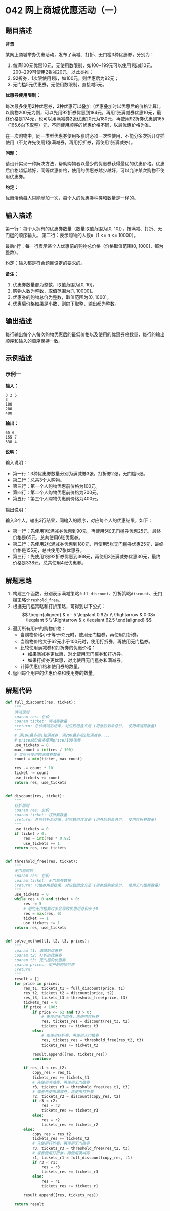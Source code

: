 # 042 网上商城优惠活动（一）

## 题目描述

**背景**

某网上商城举办优惠活动，发布了满减、打折、无门槛3种优惠券，分别为：

1. 每满100元优惠10元，无使用数限制，如100~199元可以使用1张减10元，200~299可使用2张减20元，以此类推；
2. 92折券，1次限使用1张，如100元，则优惠后为92元；
3. 无门槛5元优惠券，无使用数限制，直接减5元。

**优惠券使用限制：**

每次最多使用2种优惠券，2种优惠可以叠加（优惠叠加时以优惠后的价格计算），以购物200元为例，可以先用92折券优惠到184元，再用1张满减券优惠10元，最终价格是174元，也可以用满减券2张优惠20元为180元，再使用92折券优惠到165（165.6向下取整）元，不同使用顺序的优惠价格不同，以最优惠价格为准。

在一次购物中，同一类型优惠券使用多张时必须一次性使用，不能分多次拆开穿插使用（不允许先使用1张满减券，再用打折券，再使用1张满减券）。

**问题：**

请设计实现一种解决方法，帮助购物者以最少的优惠券获得最优的优惠价格。优惠后价格越低越好，同等优惠价格，使用的优惠券越少越好，可以允许某次购物不使用优惠券。

**约定：**

优惠活动每人只能参加一次，每个人的优惠券种类和数量是一样的。

## 输入描述

第一行：每个人拥有的优惠券数量（数量取值范围为[0, 10]），按满减、打折、无门槛的顺序输入。
第二行：表示购物的人数`n`（1 <= n <= 10000）。

最后`n`行：每一行表示某个人优惠前的购物总价格（价格取值范围(0, 1000]，都为整数）。

约定：输入都是符合题目设定的要求的。

**备注：**

1. 优惠券数量都为整数，取值范围为[0, 10]。
2. 购物人数为整数，取值范围为[1, 10000]。
3. 优惠券的购物总价为整数，取值范围为(0, 1000]。
4. 优惠后价格如果是小数，则向下取整，输出都为整数。

## 输出描述

每行输出每个人每次购物优惠后的最低价格以及使用的优惠券总数量，每行的输出顺序和输入的顺序保持一致。

## 示例描述

### 示例一
**输入：**

```text
3 2 5
3
100
200
400
```

**输出：**
```text
65 6
155 7
338 4
```

**说明：**  

输入说明：
- 第一行：3种优惠券数量分别为满减券3张，打折券2张，无门槛5张。
- 第二行：总共3个人购物。
- 第三行：第一个人购物优惠前价格为100元。
- 第四行：第二个人购物优惠前价格为200元。
- 第五行：第三个人购物优惠前价格为400元。

输出说明：

输入3个人，输出3行结果，同输入的顺序，对应每个人的优惠结果，如下：
- 第一行：先使用1张满减券优惠到90元，再使用5张无门槛券优惠25元，最终价格是65元，总共使用6张优惠券。
- 第二行：先使用2张满减券优惠到180元，再使用5张无门槛券优惠25元，最终价格是155元，总共使用7张优惠券。
- 第三行：先使用1张92折券优惠到368元，再使用3张满减券优惠30元，最终价格是338元，总共使用4张优惠券。


## 解题思路

1. 构建三个函数，分别表示满减策略`full_discount`、打折策略`discount`、无门槛策略`threshold_free`。
2. 根据无门槛策略和打折策略，可得到以下公式：
$$
\begin{aligned}   
& x - 5 \leqslant 0.92x \\
\Rightarrow & 0.08x \leqslant 5 \\
\Rightarrow & x \leqslant 62.5
\end{aligned}
$$
3. 遍历所有用户的购物价格：
   - 当购物价格小于等于62元时，使用无门槛券，再使用打折券。
   - 当购物价格大于62元小于100元时，使用打折券，再使用无门槛券。
   - 比较使用满减券和打折券的优惠价格：
        - 如果满减券更优惠，对比使用无门槛券和打折券。
        - 如果打折券更优惠，对比使用无门槛券和满减券。
   - 计算优惠价格和使用券的数量。 
4. 返回每个用户的优惠价格和使用券的数量。

## 解题代码

```python
def full_discount(res, ticket):
    """
    满减规则
    :param res: 总价
    :param ticket: 满减券数量
    :return: 总价满减后结果，对应数组含义是 (用券后剩余总价， 使用满减券数量)
    """
    # 满100最多用1张满减券，满200最多用2张满减券....
    # price总价最多使用price/100张券
    use_tickets = 0
    max_count = int(res / 100)
    # 实际可使用的满减券数量
    count = min(ticket, max_count)

    res -= count * 10
    ticket -= count
    use_tickets += count
    return res, use_tickets


def discount(res, ticket):
    """
    打折规则
    :param res: 总价
    :param ticket: 打折券数量
    :return: 总价打折后结果，对应数组含义是 (用券后剩余总价， 使用打折券数量)
    """
    use_tickets = 0
    if ticket > 0:
        res = int(res * 0.92)
        use_tickets += 1
    return res, use_tickets


def threshold_free(res, ticket):
    """
    无门槛规则
    :param res: 总价
    :param ticket: 无门槛券数量
    :return: 门槛券用后结果，对应数组含义是 (用券后剩余总价， 使用无门槛券数量)
    """
    use_tickets = 0
    while res > 0 and ticket > 0:
        res -= 5
        # 避免无门槛券过多会导致优惠后总价小于0
        res = max(res, 0)
        ticket -= 1
        use_tickets += 1
    return res, use_tickets


def solve_method(t1, t2, t3, prices):
    """
    :param t1: 满减的优惠券
    :param t2: 打折的优惠券
    :param t3: 无门槛的优惠券
    :param prices: 用户的购物价格
    :return:
    """
    result = []
    for price in prices:
        res_t1, tickets_t1 = full_discount(price, t1)
        res_t2, tickets_t2 = discount(price, t2)
        res_t3, tickets_t3 = threshold_free(price, t3)
        tickets_res = 0
        if price < 100:
            if price <= 62 and t3 > 0:
                # 先使用无门槛券，再使用打折券
                res, tickets_res = discount(res_t3, t2)
                tickets_res += tickets_t3
            else:
                # 先使用打折券，再使用无门槛券
                res, tickets_res = threshold_free(res_t2, t3)
                tickets_res += tickets_t2

            result.append([res, tickets_res])
            continue

        if res_t1 < res_t2:
            copy_res = res_t1
            tickets_res += tickets_t1
            # 先使用满减券，再使用无门槛券
            r3, tickets_r3 = threshold_free(res_t1, t3)
            # 或者先使用满减券，再使用打折券
            r2, tickets_r2 = discount(copy_res, t2)
            if r3 < r2:
                res = r3
                tickets_res += tickets_r3
            else:
                res = r2
                tickets_res += tickets_r2
        else:
            copy_res = res_t2
            tickets_res += tickets_t2
            # 先使用打折券，再使用无门槛券
            r3, tickets_r3 = threshold_free(res_t2, t3)
            # 或者使用打折券，再使用满减券
            r1, tickets_r1 = full_discount(copy_res, t1)
            if r3 < r1:
                res = r3
                tickets_res += tickets_r3
            else:
                res = r1
                tickets_res += tickets_r1

        result.append([res, tickets_res])

    return result
```